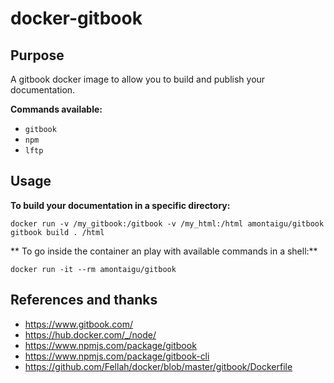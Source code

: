 # docker-gitbook

## Purpose

A gitbook docker image to allow you to build and publish your documentation.

**Commands available:**
* ```gitbook```
* ```npm```
* ```lftp```

## Usage

**To build your documentation in a specific directory:**
```
docker run -v /my_gitbook:/gitbook -v /my_html:/html amontaigu/gitbook gitbook build . /html
```

** To go inside the container an play with available commands in a shell:**
```
docker run -it --rm amontaigu/gitbook
```

## References and thanks

* https://www.gitbook.com/
* https://hub.docker.com/_/node/
* https://www.npmjs.com/package/gitbook
* https://www.npmjs.com/package/gitbook-cli
* https://github.com/Fellah/docker/blob/master/gitbook/Dockerfile
